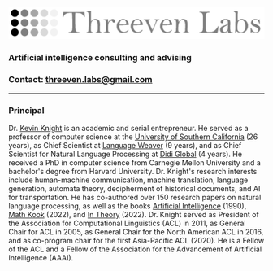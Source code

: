 
<IMG SRC="threeven-labs-logo.jpg">

### Artificial intelligence consulting and advising
  
### Contact: <a href="mailto:threeven.labs@gmail.com">threeven.labs@gmail.com</a>

<hr>
  
### Principal
  
Dr. <a href="https://kevincrawfordknight.github.io/">Kevin Knight</a> is an academic and serial entrepreneur. He served as a professor of computer science at the <a href="https://www.cs.usc.edu/">University of Southern California</a> (26 years), as Chief Scientist at <a href="https://en.wikipedia.org/wiki/Language_Weaver">Language Weaver</a> (9 years), and as Chief Scientist for Natural Language Processing at <a href="https://en.wikipedia.org/wiki/DiDi">Didi Global</a> (4 years). He received a PhD in computer science from Carnegie Mellon University and a bachelor's degree from Harvard University.  Dr. Knight's research interests include human-machine communication, machine translation, language generation, automata theory, decipherment of historical documents, and AI for transportation.  He has co-authored over 150 research papers on natural language processing, as well as the books <a href="https://www.amazon.com/Artificial-Intelligence-Elaine-Rich/dp/0070522634/ref=sr_1_1?crid=2T2C6WLG6626J&keywords=artificial+intelligence+knight&qid=1662239723&sprefix=artificial+intelligence+knight%2Caps%2C172&sr=8-1">Artificial Intelligence</a> (1990), <a href="https://www.amazon.com/gp/product/B0B92QRT3D/ref=ox_sc_saved_image_1?smid=A1Y53T3O3Q25L8&psc=1">Math Kook</a> (2022), and <a href="https://www.amazon.com/gp/product/B0B92HRJWG/ref=crt_ewc_img_dp_1?ie=UTF8&psc=1&smid=ATVPDKIKX0DER">In Theory</a> (2022).  Dr. Knight served as President of the Association for Computational Linguistics (ACL) in 2011, as General Chair for ACL in 2005, as General Chair for the North American ACL in 2016, and as co-program chair for the first Asia-Pacific ACL (2020).  He is a Fellow of the ACL and a Fellow of the Association for the Advancement of Artificial Intelligence (AAAI).

